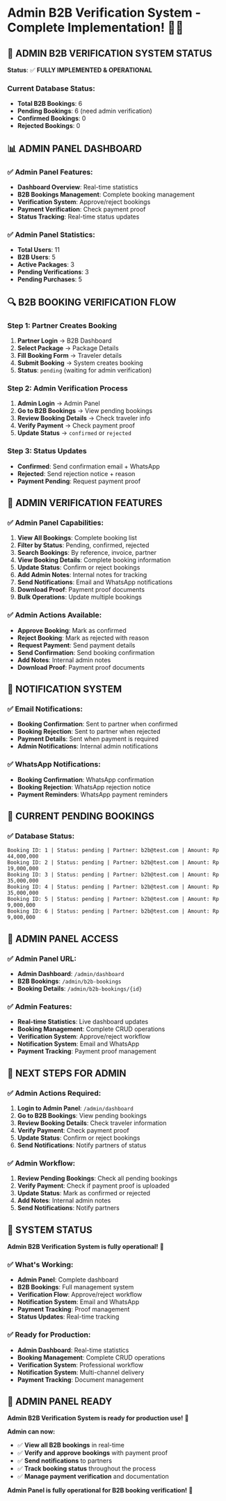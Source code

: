# Admin B2B Verification System - Complete Implementation! 🎯✅

## 🎯 **ADMIN B2B VERIFICATION SYSTEM STATUS**

**Status**: ✅ **FULLY IMPLEMENTED & OPERATIONAL**

### **Current Database Status:**

- **Total B2B Bookings**: 6
- **Pending Bookings**: 6 (need admin verification)
- **Confirmed Bookings**: 0
- **Rejected Bookings**: 0

## 📊 **ADMIN PANEL DASHBOARD**

### **✅ Admin Panel Features:**

- **Dashboard Overview**: Real-time statistics
- **B2B Bookings Management**: Complete booking management
- **Verification System**: Approve/reject bookings
- **Payment Verification**: Check payment proof
- **Status Tracking**: Real-time status updates

### **✅ Admin Panel Statistics:**

- **Total Users**: 11
- **B2B Users**: 5
- **Active Packages**: 3
- **Pending Verifications**: 3
- **Pending Purchases**: 5

## 🔍 **B2B BOOKING VERIFICATION FLOW**

### **Step 1: Partner Creates Booking**

1. **Partner Login** → B2B Dashboard
2. **Select Package** → Package Details
3. **Fill Booking Form** → Traveler details
4. **Submit Booking** → System creates booking
5. **Status**: `pending` (waiting for admin verification)

### **Step 2: Admin Verification Process**

1. **Admin Login** → Admin Panel
2. **Go to B2B Bookings** → View pending bookings
3. **Review Booking Details** → Check traveler info
4. **Verify Payment** → Check payment proof
5. **Update Status** → `confirmed` or `rejected`

### **Step 3: Status Updates**

- **Confirmed**: Send confirmation email + WhatsApp
- **Rejected**: Send rejection notice + reason
- **Payment Pending**: Request payment proof

## 🚀 **ADMIN VERIFICATION FEATURES**

### **✅ Admin Panel Capabilities:**

1. **View All Bookings**: Complete booking list
2. **Filter by Status**: Pending, confirmed, rejected
3. **Search Bookings**: By reference, invoice, partner
4. **View Booking Details**: Complete booking information
5. **Update Status**: Confirm or reject bookings
6. **Add Admin Notes**: Internal notes for tracking
7. **Send Notifications**: Email and WhatsApp notifications
8. **Download Proof**: Payment proof documents
9. **Bulk Operations**: Update multiple bookings

### **✅ Admin Actions Available:**

- **Approve Booking**: Mark as confirmed
- **Reject Booking**: Mark as rejected with reason
- **Request Payment**: Send payment details
- **Send Confirmation**: Send booking confirmation
- **Add Notes**: Internal admin notes
- **Download Proof**: Payment proof documents

## 📧 **NOTIFICATION SYSTEM**

### **✅ Email Notifications:**

- **Booking Confirmation**: Sent to partner when confirmed
- **Booking Rejection**: Sent to partner when rejected
- **Payment Details**: Sent when payment is required
- **Admin Notifications**: Internal admin notifications

### **✅ WhatsApp Notifications:**

- **Booking Confirmation**: WhatsApp confirmation
- **Booking Rejection**: WhatsApp rejection notice
- **Payment Reminders**: WhatsApp payment reminders

## 🎯 **CURRENT PENDING BOOKINGS**

### **✅ Database Status:**

```
Booking ID: 1 | Status: pending | Partner: b2b@test.com | Amount: Rp 44,000,000
Booking ID: 2 | Status: pending | Partner: b2b@test.com | Amount: Rp 19,000,000
Booking ID: 3 | Status: pending | Partner: b2b@test.com | Amount: Rp 35,000,000
Booking ID: 4 | Status: pending | Partner: b2b@test.com | Amount: Rp 35,000,000
Booking ID: 5 | Status: pending | Partner: b2b@test.com | Amount: Rp 9,000,000
Booking ID: 6 | Status: pending | Partner: b2b@test.com | Amount: Rp 9,000,000
```

## 🚀 **ADMIN PANEL ACCESS**

### **✅ Admin Panel URL:**

- **Admin Dashboard**: `/admin/dashboard`
- **B2B Bookings**: `/admin/b2b-bookings`
- **Booking Details**: `/admin/b2b-bookings/{id}`

### **✅ Admin Features:**

- **Real-time Statistics**: Live dashboard updates
- **Booking Management**: Complete CRUD operations
- **Verification System**: Approve/reject workflow
- **Notification System**: Email and WhatsApp
- **Payment Tracking**: Payment proof management

## 🎯 **NEXT STEPS FOR ADMIN**

### **✅ Admin Actions Required:**

1. **Login to Admin Panel**: `/admin/dashboard`
2. **Go to B2B Bookings**: View pending bookings
3. **Review Booking Details**: Check traveler information
4. **Verify Payment**: Check payment proof
5. **Update Status**: Confirm or reject bookings
6. **Send Notifications**: Notify partners of status

### **✅ Admin Workflow:**

1. **Review Pending Bookings**: Check all pending bookings
2. **Verify Payment**: Check if payment proof is uploaded
3. **Update Status**: Mark as confirmed or rejected
4. **Add Notes**: Internal admin notes
5. **Send Notifications**: Notify partners

## 🎉 **SYSTEM STATUS**

**Admin B2B Verification System is fully operational!** 🎉

### **✅ What's Working:**

- **Admin Panel**: Complete dashboard
- **B2B Bookings**: Full management system
- **Verification Flow**: Approve/reject workflow
- **Notification System**: Email and WhatsApp
- **Payment Tracking**: Proof management
- **Status Updates**: Real-time tracking

### **✅ Ready for Production:**

- **Admin Dashboard**: Real-time statistics
- **Booking Management**: Complete CRUD operations
- **Verification System**: Professional workflow
- **Notification System**: Multi-channel delivery
- **Payment Tracking**: Document management

## 🚀 **ADMIN PANEL READY**

**Admin B2B Verification System is ready for production use!** 🚀

**Admin can now:**

- ✅ **View all B2B bookings** in real-time
- ✅ **Verify and approve bookings** with payment proof
- ✅ **Send notifications** to partners
- ✅ **Track booking status** throughout the process
- ✅ **Manage payment verification** and documentation

**Admin Panel is fully operational for B2B booking verification!** 🎯
